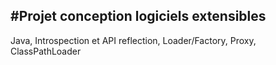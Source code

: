 #Projet conception logiciels extensibles
----------------------------------------

Java, Introspection et API reflection, 
Loader/Factory, Proxy, ClassPathLoader  
